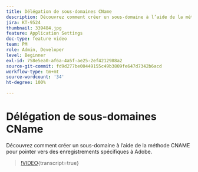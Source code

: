 ```yaml
---
title: Délégation de sous-domaines CName
description: Découvrez comment créer un sous-domaine à l’aide de la méthode CNAME pour pointer vers des enregistrements spécifiques à Adobe.
jira: KT-9524
thumbnail: 339484.jpg
feature: Application Settings
doc-type: feature video
team: PM
role: Admin, Developer
level: Beginner
exl-id: 758e5ea0-af6a-4a5f-ae25-2ef4212988a2
source-git-commit: fd9d277be00449155c49b3809fe647d7342b6acd
workflow-type: tm+mt
source-wordcount: '34'
ht-degree: 100%

---
```


# Délégation de sous-domaines CName

Découvrez comment créer un sous-domaine à l’aide de la méthode CNAME pour pointer vers des enregistrements spécifiques à Adobe.

>[!VIDEO](https://video.tv.adobe.com/v/342230?quality=12&learn=on&captions=fre_fr){transcript=true}
